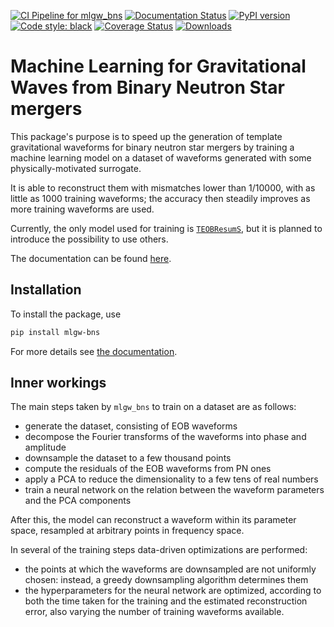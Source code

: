 [![CI Pipeline for mlgw_bns](https://github.com/jacopok/mlgw_bns/actions/workflows/ci.yaml/badge.svg)](https://github.com/jacopok/mlgw_bns/actions/workflows/ci.yaml)
[![Documentation Status](https://readthedocs.org/projects/mlgw-bns/badge/?version=latest)](https://mlgw-bns.readthedocs.io/en/latest/?badge=latest)
[![PyPI version](https://badge.fury.io/py/mlgw-bns.svg)](https://badge.fury.io/py/mlgw-bns)
[![Code style: black](https://img.shields.io/badge/code%20style-black-000000.svg)](https://github.com/psf/black)
[![Coverage Status](https://coveralls.io/repos/github/jacopok/mlgw_bns/badge.svg?branch=master)](https://coveralls.io/github/jacopok/mlgw_bns?branch=master)
[![Downloads](https://pepy.tech/badge/mlgw-bns/week)](https://pepy.tech/project/mlgw-bns)

# Machine Learning for Gravitational Waves from Binary Neutron Star mergers

This package's purpose is to speed up the generation of template gravitational waveforms for binary neutron star mergers by training a machine learning model on a dataset of waveforms generated with some physically-motivated surrogate.

It is able to reconstruct them with mismatches lower than 1/10000,
with as little as 1000 training waveforms; 
the accuracy then steadily improves as more training waveforms are used.

Currently, the only model used for training is [`TEOBResumS`](http://arxiv.org/abs/1806.01772),
but it is planned to introduce the possibility to use others.

The documentation can be found [here](https://mlgw-bns.readthedocs.io/en/latest).

<!-- ![dependencygraph](mlgw_bns.svg) -->

## Installation

To install the package, use
```bash
pip install mlgw-bns
```

For more details see [the documentation](https://mlgw-bns.readthedocs.io/en/latest/usage_guides/install.html).

## Inner workings

The main steps taken by `mlgw_bns` to train on a dataset are as follows:

- generate the dataset, consisting of EOB waveforms
- decompose the Fourier transforms of the waveforms into phase and amplitude
- downsample the dataset to a few thousand points
- compute the residuals of the EOB waveforms from PN ones
- apply a PCA to reduce the dimensionality to a few tens of real numbers
- train a neural network on the relation
    between the waveform parameters and the PCA components
    
After this, the model can reconstruct a waveform within its parameter space,
resampled at arbitrary points in frequency space.

In several of the training steps data-driven optimizations are performed:

- the points at which the waveforms are downsampled are not uniformly chosen:
    instead, a greedy downsampling algorithm determines them
- the hyperparameters for the neural network are optimized, according to both
    the time taken for the training and the estimated reconstruction error, 
    also varying the number of training waveforms available. 
    
